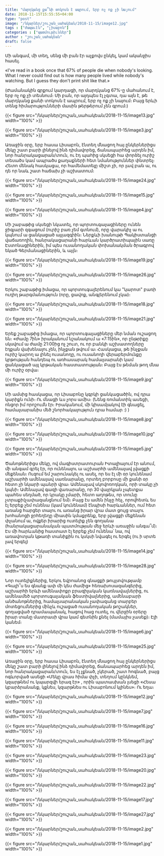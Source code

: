 ```yaml
---
title: "մարդկանց քա՞նի տոկոսն է ապրում, երբ ոչ ոք չի նայում"
date: 2018-11-15T15:55:55+04:00
type: "post"
image: "/նկարներ/շուշան_սահակեան/2018-11-15/image12.jpg"
tags : ["ժապաւէն", "լիսաբոն"]
categories : ["պատմութիւններ"]
author : "շուշան_սահակեան"
draft: false
---
```


Մի անգամ, մի տեղ, սենց մի բան էր աչքովս ընկել, կամ ականջիս հասել․

«I've read in a book once that 67% of people die when nobody's looking. What I never could find out is how many people lived while nobody's watching.
But I guess they don't print shit like that.»

(Ժամանակին գրքում կարդացի, որ մարդկանց 67%-ը մահանում է, երբ ոչ ոք չի տեսնում։ Մի բան, որ այդպես էլ չգտա, դա այն է, թե մարդկանց քանի տոկոսն է ապրում, երբ ոչ ոք չի նայում։
Բայց երևի տենց հիմարությունների մասին թերթերում չեն գրում։)
<!--more-->
{{< figure src="/նկարներ/շուշան_սահակեան/2018-11-15/image13.jpg" width="100%" >}}

{{< figure src="/նկարներ/շուշան_սահակեան/2018-11-15/image3.jpg" width="100%" >}}

Առաջին օրը, երբ հասա Լիսաբոն, էնտեղ մնացող հայ ընկերներիցս մեկը շատ բարի լինելով ինձ դիմավորեց, ճանապարհեց արդեն իմ, նոր հանրակացարան/տուն, ու էդ պահից սկսեցի հա փորձել ուրիշ տեսածս կամ ապրածս քաղաքների հետ նմանություններ փնտրել։ Հետո մենակ հասկացա, որ համեմատելը միշտ չի, որ լավ բան ա, ու դե որ նաև շատ հաճախ չի աշխատում։

{{< figure src="/նկարներ/շուշան_սահակեան/2018-11-15/image24.jpg" width="100%" >}}

{{< figure src="/նկարներ/շուշան_սահակեան/2018-11-15/image15.jpg" width="100%" >}}

{{< figure src="/նկարներ/շուշան_սահակեան/2018-11-15/image4.jpg" width="100%" >}}

Մի շաբաթից սկսեցի նկատել, որ պորտուգալացիները ունեն ջիգյարի զգացում (ուրիշ բառ չեմ գտնում), որը վարակիչ ա ու կպնում ա ցանկացած այլազգիին։ Ներքևի խանութի Պակիստանցի վաճառողին, հանրակացարանի հարևան կարծրատիպային սառը Էստոնացիներին, իմ պես ուսանողական փոխանակման ծրագրով եկած Գերմանացիներին, և այլն։

{{< figure src="/նկարներ/շուշան_սահակեան/2018-11-15/image19.jpg" width="100%" >}}

{{< figure src="/նկարներ/շուշան_սահակեան/2018-11-15/image26.jpg" width="100%" >}}

Երկու շաբաթից իմացա, որ պորտուգալերենում կա "կարոտ" բառի ուղիղ թարգմանություն (որը, ցավոք, անգլերենում չկա)։

{{< figure src="/նկարներ/շուշան_սահակեան/2018-11-15/image18.jpg" width="100%" >}}

{{< figure src="/նկարներ/շուշան_սահակեան/2018-11-15/image21.jpg" width="100%" >}}

Երեք շաբաթից իմացա, որ պորտուգալացիները մեր նման ուշացող են։ «Ժամը 7ին» իրականում նշանակում ա «7:15ին», որ ընթրիքը սկսվում ա ժամը 21:00ից ոչ շուտ, ու որ բանկի աշխատողները էդքան վախենալու չեն, ինչքան թվում ա։ Հասկացա, թե ինչքան ուրիշ կարող ա լինել ուսանողը, ու ուսանողի վերաբերմունքը կրթության հանդեպ ու առհասարակ համալսարանի կամ ցանկացած այլ կրթական հաստատության։ Բայց էս թեման թող մնա մի ուրիշ օրվա։

{{< figure src="/նկարներ/շուշան_սահակեան/2018-11-15/image9.jpg" width="100%" >}}

Մի ամսից հասկացա, որ Լիսաբոնը կգրկի ցանկացածին, ով դրա կարիքն ունի։
Ու մնացի ևս չորս ամիս։
(Նենց ռոմանտիկ ասեցի, ոնցոր իմ որոշումն էր։ Իրականում, մի կիսամյակով էի գնացել, համալսարանիս մեծ շնորհակալություն դրա համար :) )

{{< figure src="/նկարներ/շուշան_սահակեան/2018-11-15/image8.jpg" width="100%" >}}

{{< figure src="/նկարներ/շուշան_սահակեան/2018-11-15/image10.jpg" width="100%" >}}

{{< figure src="/նկարներ/շուշան_սահակեան/2018-11-15/image5.jpg" width="100%" >}}

Ծանոթներիցս մեկը, ով մագիստրատուրան Իտալիայում էր անում, մի անգամ գրել էր, որ ունենալու ա աշխարհի ամենալավ լվացքի մեքենան։ Ուզում եմ շարունակել ու ասել, որ ես էլ մի օր կունենամ աշխարհի ամենալավ սառնարանը, որտեղ բորբոսը մի քանի օր հետո չի նկարի պանրի վրա։ Ամենալավ սկովոռոդկան, որի տակը չի կպնի։ Ամենալավ գազի վառարանը, որ 30 վայրկյան չպետքա պահես սեղմած, որ կրակը չմարի, հետո աղոթես, որ տունը չտրաքի(չափազանցնում եմ)։ Բայց էս ամեն ինչը հեչ, որովհետև ես էլ երբեք չեմ ունենա (կամ կունենամ) էնպիսի հարևաններ, ում հետ առանց հարցեր տալու ու առանց իրար վրա մատ ցույց տալու խոհանոցի ջրհեղեղը միասին կմաքրենք, երբ լվացքի մեքենան փչանում ա, ովքեր իրարից ուտելիք չեն գողանա (հանրակացարանական պատմության մեջ երևի առաջին անգա՞մ)։ Էս մի հարևանից հաստատ էլ երբեք չեմ ունենա՝ նա, ով առավոտյան կթառի տանիքին ու կսկսի նվագել ու երգել (ու ի սրտե լավ երգել)

{{< figure src="/նկարներ/շուշան_սահակեան/2018-11-15/image14.jpg" width="100%" >}}

{{< figure src="/նկարներ/շուշան_սահակեան/2018-11-15/image28.jpg" width="100%" >}}

Նոր ուտելիքներից, երկու եվրոանոց գնացքի թույլտվությամբ «Գալի՞ս ես գնանք ափ մի կես ժամից» հեռախոսազանգերից, աշխարհի երևի ամենափոքր բրազիլական կառնավալներից, ու ամենամեծ պորտուգալական ֆեստիվալներից, ամենաբարի անծանոթներից, համալսարանական չափազանց տարբեր մոտեցումներից մինչև ուշացած ուսանողական թոշակներ, գողացված դրամապանակ, հացով հաց ուտել, ու վերջին օրերը իրար տանը մատրասի վրա կամ գետնին քնել (մամայիս չասեք)։
Էլի կանեմ։

{{< figure src="/նկարներ/շուշան_սահակեան/2018-11-15/image6.jpg" width="100%" >}}

{{< figure src="/նկարներ/շուշան_սահակեան/2018-11-15/image25.jpg" width="100%" >}}

Առաջին օրը, երբ հասա Լիսաբոն, էնտեղ մնացող հայ ընկերներիցս մեկը շատ բարի լինելով ինձ դիմավորեց, ճանապարհեց արդեն իմ, նոր հանրակացարան/տուն, ես էլ չքնած, չկերած, շատ հոգնած, բայց ոգևորված ասեցի «Մեկը վրաս հիմա փչի, տեղում կընկնեմ, կզարթնեմ ու կպարզվի երազ էր» , որին պատասխան լսեցի «Հեսա կբարձրանանք, կքնես, կզարթնես ու Լիսաբոնում կլինես»։ Ու եղա։

{{< figure src="/նկարներ/շուշան_սահակեան/2018-11-15/image12.jpg" width="100%" >}}

{{< figure src="/նկարներ/շուշան_սահակեան/2018-11-15/image7.jpg" width="100%" >}}

{{< figure src="/նկարներ/շուշան_սահակեան/2018-11-15/image16.jpg" width="100%" >}}

{{< figure src="/նկարներ/շուշան_սահակեան/2018-11-15/image11.jpg" width="100%" >}}

{{< figure src="/նկարներ/շուշան_սահակեան/2018-11-15/image23.jpg" width="100%" >}}

{{< figure src="/նկարներ/շուշան_սահակեան/2018-11-15/image20.jpg" width="100%" >}}

{{< figure src="/նկարներ/շուշան_սահակեան/2018-11-15/image22.jpg" width="100%" >}}

{{< figure src="/նկարներ/շուշան_սահակեան/2018-11-15/image17.jpg" width="100%" >}}

{{< figure src="/նկարներ/շուշան_սահակեան/2018-11-15/image27.jpg" width="100%" >}}

{{< figure src="/նկարներ/շուշան_սահակեան/2018-11-15/image2.jpg" width="100%" >}}

{{< figure src="/նկարներ/շուշան_սահակեան/2018-11-15/image1.jpg" width="100%" >}}


